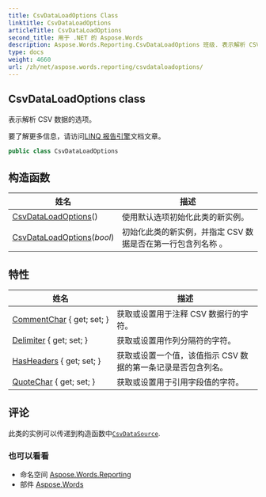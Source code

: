 ```yaml
---
title: CsvDataLoadOptions Class
linktitle: CsvDataLoadOptions
articleTitle: CsvDataLoadOptions
second_title: 用于 .NET 的 Aspose.Words
description: Aspose.Words.Reporting.CsvDataLoadOptions 班级. 表示解析 CSV 数据的选项 在 C#.
type: docs
weight: 4660
url: /zh/net/aspose.words.reporting/csvdataloadoptions/
---
```

## CsvDataLoadOptions class

表示解析 CSV 数据的选项。

要了解更多信息，请访问[LINQ 报告引擎](https://docs.aspose.com/words/net/linq-reporting-engine/)文档文章。

```csharp
public class CsvDataLoadOptions
```

## 构造函数

| 姓名 | 描述 |
| --- | --- |
| [CsvDataLoadOptions](csvdataloadoptions/#constructor)() | 使用默认选项初始化此类的新实例。 |
| [CsvDataLoadOptions](csvdataloadoptions/#constructor_1)(*bool*) | 初始化此类的新实例，并指定 CSV 数据是否在第一行包含列名称 。 |

## 特性

| 姓名 | 描述 |
| --- | --- |
| [CommentChar](../../aspose.words.reporting/csvdataloadoptions/commentchar/) { get; set; } | 获取或设置用于注释 CSV 数据行的字符。 |
| [Delimiter](../../aspose.words.reporting/csvdataloadoptions/delimiter/) { get; set; } | 获取或设置用作列分隔符的字符。 |
| [HasHeaders](../../aspose.words.reporting/csvdataloadoptions/hasheaders/) { get; set; } | 获取或设置一个值，该值指示 CSV 数据的第一条记录是否包含列名。 |
| [QuoteChar](../../aspose.words.reporting/csvdataloadoptions/quotechar/) { get; set; } | 获取或设置用于引用字段值的字符。 |

## 评论

此类的实例可以传递到构造函数中[`CsvDataSource`](../csvdatasource/).

### 也可以看看

* 命名空间 [Aspose.Words.Reporting](../../aspose.words.reporting/)
* 部件 [Aspose.Words](../../)
